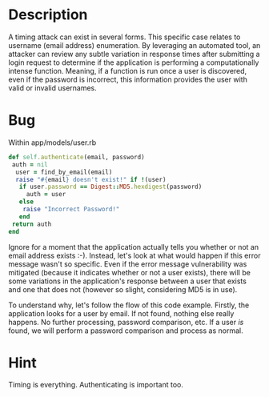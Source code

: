 # Description

A timing attack can exist in several forms. This specific case relates to username (email address) enumeration. By leveraging an automated tool, an attacker can review any subtle variation in response times after submitting a login request to determine if the application is performing a computationally intense function. Meaning, if a function is run once a user is discovered, even if the password is incorrect, this information provides the user with valid or invalid usernames.

# Bug

Within app/models/user.rb

```ruby
def self.authenticate(email, password)
 auth = nil
  user = find_by_email(email)
  raise "#{email} doesn't exist!" if !(user)
   if user.password == Digest::MD5.hexdigest(password)
     auth = user
   else
    raise "Incorrect Password!"
   end
 return auth
end
```
Ignore for a moment that the application actually tells you whether or not an email address exists :-). Instead, let's look at what would happen if this error message wasn't so specific. Even if the error message vulnerability was mitigated (because it indicates whether or not a user exists), there will be some variations in the application's response between a user that exists and one that does not (however so slight, considering MD5 is in use).

To understand why, let's follow the flow of this code example. Firstly, the application looks for a user by email. If not found, nothing else really happens. No further processing, password comparison, etc. If a user _is_ found, we will perform a password comparison and process as normal.

# Hint

Timing is everything. Authenticating is important too.